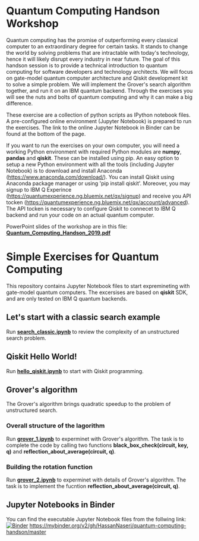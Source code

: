 # Quantum Computing Handson Workshop
Quantum computing has the promise of outperforming every classical computer to an extraordinary degree for certain tasks. It stands to change the world by solving problems that are intractable with today's technology, hence it will likely disrupt every industry in near future. The goal of this handson session is to provide a technical introduction to quantum computing for software developers and technology architects. We will focus on gate-model quantum computer architecture and Qiskit development kit to solve a simple problem. We will implement the Grover's search algorithm together, and run it on an IBM quantum backend. Through the exercises you will see the nuts and bolts of quantum computing and why it can make a big difference. 

These exercise are a collection of python scripts as IPython notebook files. A pre-configured online environment (Jupyter Notebook) is prepared to run the exercises. The link to the online Jupyter Notebook in Binder can be found at the bottom of the page. 

If you want to run the exercises on your own computer, you will need a working Python environment with required Python modules are **numpy**, **pandas** and **qiskit**. These can be installed using pip. An easy option to setup a new Python environment with all the tools (including Jupyter Notebook) is to download and install Anaconda (https://www.anaconda.com/download/). You can install Qiskit using Anaconda package manager or using 'pip install qiskit'. Moreover, you may signup to IBM Q Experince (https://quantumexperience.ng.bluemix.net/qx/signup) and receive you API tocken (https://quantumexperience.ng.bluemix.net/qx/account/advanced). The API tocken is necessary to configure Qiskit to connecet to IBM Q backend and run your code on an actual quantum computer.

PowerPoint slides of the workshop are in this file:
**[Quantum_Computing_Handson_2019.pdf](documentation/Quantum_Computing_Handson_2019.pdf)**

# Simple Exercises for Quantum Computing
This repository contains Jupyter Notebook files to start expremineting with gate-model quantum computers. The excersises are based on **qiskit** SDK, and are only tested on IBM Q quantum backends.

## Let's start with a classic search example
Run **[search_classic.ipynb](search_classic.ipynb)** to review the complexity of an unstructured search problem.

## Qiskit Hello World!
Run **[hello_qiskit.ipynb](hello_qiskit.ipynb)** to start with Qiskit programming.

## Grover's algorithm 
The Grover's algorithm brings quadratic speedup to the problem of unstructured search.

### Overall structure of the lagorithm
Run **[grover_1.ipynb](grover_1.ipynb)** to experminet with Grover's algorithm. The task is to complete the code by calling two functions **black_box_check(circuit, key, q)** and **reflection_about_average(circuit, q)**.

### Building the rotation function
Run **[grover_2.ipynb](grover_2.ipynb)** to experminet with details of Grover's algorithm. The task is to implement the fucntion **reflection_about_average(circuit, q)**.

## Jupyter Notebooks in Binder 
You can find the executable Jupyter Notebook files from the follwing link: [![Binder](https://mybinder.org/badge.svg)](https://mybinder.org/v2/gh/HassanNaseri/quantum-computing-handson/master)
https://mybinder.org/v2/gh/HassanNaseri/quantum-computing-handson/master


